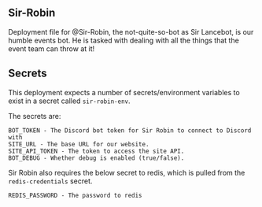 ## Sir-Robin
Deployment file for @Sir-Robin, the not-quite-so-bot as Sir Lancebot, is our humble events bot.
He is tasked with dealing with all the things that the event team can throw at it!

## Secrets
This deployment expects a number of secrets/environment variables to exist in a secret called `sir-robin-env`.

The secrets are:
```
BOT_TOKEN - The Discord bot token for Sir Robin to connect to Discord with
SITE_URL - The base URL for our website.
SITE_API_TOKEN - The token to access the site API.
BOT_DEBUG - Whether debug is enabled (true/false).
```

Sir Robin also requires the below secret to redis, which is pulled from the `redis-credentials` secret.
```
REDIS_PASSWORD - The password to redis
```

